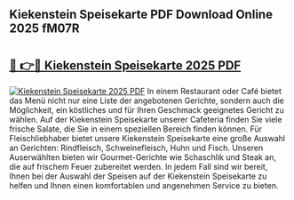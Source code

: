## Kiekenstein Speisekarte PDF Download Online 2025 fM07R

# <h2><a href="http://gc8gbc.nevu.top/?p=Kiekenstein+Speisekarte">🔗 👉🔴 Kiekenstein Speisekarte 2025 PDF</a></h2>

[![Kiekenstein Speisekarte 2025 PDF](https://i.imgur.com/dBaPXMq.png)](http://gc8gbc.nevu.top/?p=Kiekenstein+Speisekarte)
In einem Restaurant oder Café bietet das Menü nicht nur eine Liste der angebotenen Gerichte, sondern auch die Möglichkeit, ein köstliches und für Ihren Geschmack geeignetes Gericht zu wählen. Auf der Kiekenstein Speisekarte unserer Cafeteria finden Sie viele frische Salate, die Sie in einem speziellen Bereich finden können. Für Fleischliebhaber bietet unsere Kiekenstein Speisekarte eine große Auswahl an Gerichten: Rindfleisch, Schweinefleisch, Huhn und Fisch. Unseren Auserwählten bieten wir Gourmet-Gerichte wie Schaschlik und Steak an, die auf frischem Feuer zubereitet werden. In jedem Fall sind wir bereit, Ihnen bei der Auswahl der Speisen auf der Kiekenstein Speisekarte zu helfen und Ihnen einen komfortablen und angenehmen Service zu bieten.
